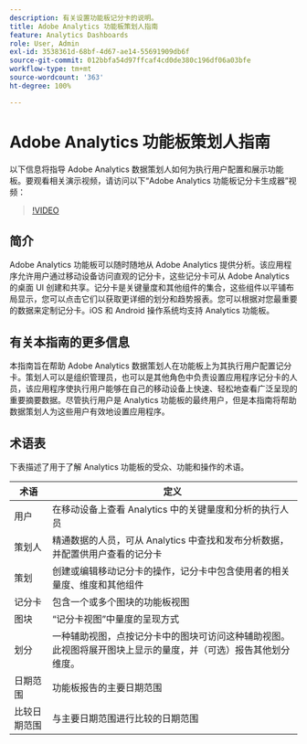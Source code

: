 ```yaml
---
description: 有关设置功能板记分卡的说明。
title: Adobe Analytics 功能板策划人指南
feature: Analytics Dashboards
role: User, Admin
exl-id: 3538361d-68bf-4d67-ae14-55691909db6f
source-git-commit: 012bbfa54d97ffcaf4cd0de380c196df06a03bfe
workflow-type: tm+mt
source-wordcount: '363'
ht-degree: 100%

---
```


# Adobe Analytics 功能板策划人指南

以下信息将指导 Adobe Analytics 数据策划人如何为执行用户配置和展示功能板。要观看相关演示视频，请访问以下“Adobe Analytics 功能板记分卡生成器”视频：

>[!VIDEO](https://video.tv.adobe.com/v/34544)

## 简介

Adobe Analytics 功能板可以随时随地从 Adobe Analytics 提供分析。该应用程序允许用户通过移动设备访问直观的记分卡，这些记分卡可从 Adobe Analytics 的桌面 UI 创建和共享。记分卡是关键量度和其他组件的集合，这些组件以平铺布局显示，您可以点击它们以获取更详细的划分和趋势报表。您可以根据对您最重要的数据来定制记分卡。iOS 和 Android 操作系统均支持 Analytics 功能板。

## 有关本指南的更多信息

本指南旨在帮助 Adobe Analytics 数据策划人在功能板上为其执行用户配置记分卡。策划人可以是组织管理员，也可以是其他角色中负责设置应用程序记分卡的人员，该应用程序使执行用户能够在自己的移动设备上快速、轻松地查看广泛呈现的重要摘要数据。尽管执行用户是 Analytics 功能板的最终用户，但是本指南将帮助数据策划人为这些用户有效地设置应用程序。

## 术语表

下表描述了用于了解 Analytics 功能板的受众、功能和操作的术语。

| 术语 | 定义 |
|--- |--- |
| 用户 | 在移动设备上查看 Analytics 中的关键量度和分析的执行人员 |
| 策划人 | 精通数据的人员，可从 Analytics 中查找和发布分析数据，并配置供用户查看的记分卡 |
| 策划 | 创建或编辑移动记分卡的操作，记分卡中包含使用者的相关量度、维度和其他组件 |
| 记分卡 | 包含一个或多个图块的功能板视图 |
| 图块 | “记分卡视图”中量度的呈现方式 |
| 划分 | 一种辅助视图，点按记分卡中的图块可访问这种辅助视图。此视图将展开图块上显示的量度，并（可选）报告其他划分维度。 |
| 日期范围 | 功能板报告的主要日期范围 |
| 比较日期范围 | 与主要日期范围进行比较的日期范围 |


